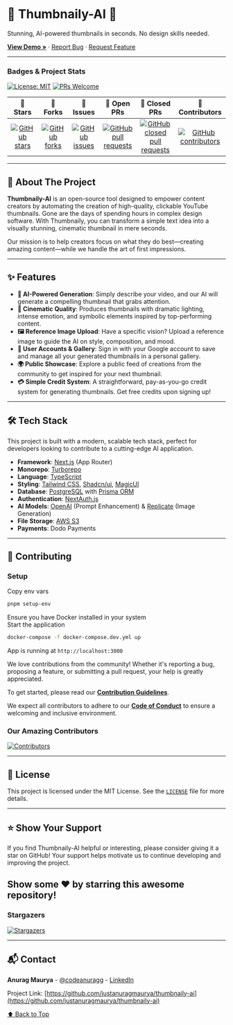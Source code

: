 # 🎨 Thumbnaily-AI 🎨

Stunning, AI-powered thumbnails in seconds. No design skills needed.

[**View Demo »**](https://thumbnaily.in/) · [Report Bug](https://github.com/justanuragmaurya/thumbnaily-ai/issues) · [Request Feature](https://github.com/justanuragmaurya/thumbnaily-ai/issues)

---
### Badges & Project Stats

[![License: MIT](https://img.shields.io/badge/License-MIT-green?style=for-the-badge)](https://github.com/justanuragmaurya/thumbnaily-ai/blob/main/LICENSE) [![PRs Welcome](https://img.shields.io/badge/PRs-welcome-brightgreen?style=for-the-badge&logo=git)](https://github.com/justanuragmaurya/thumbnaily-ai/pulls)

| 🌟 Stars | 🍴 Forks | 🐛 Issues | 🔔 Open PRs | 🔕 Closed PRs | 👥 Contributors |
| :---: | :---: | :---: | :---: | :---: | :---: |
| [![GitHub stars](https://img.shields.io/github/stars/justanuragmaurya/thumbnaily-ai?style=flat&logo=github)](https://github.com/justanuragmaurya/thumbnaily-ai/stargazers) | [![GitHub forks](https://img.shields.io/github/forks/justanuragmaurya/thumbnaily-ai?style=flat&logo=github)](https://github.com/justanuragmaurya/thumbnaily-ai/network/members) | [![GitHub issues](https://img.shields.io/github/issues/justanuragmaurya/thumbnaily-ai?style=flat&logo=github)](https://github.com/justanuragmaurya/thumbnaily-ai/issues) | [![GitHub pull requests](https://img.shields.io/github/issues-pr/justanuragmaurya/thumbnaily-ai?style=flat&logo=github)](https://github.com/justanuragmaurya/thumbnaily-ai/pulls) | [![GitHub closed pull requests](https://img.shields.io/github/issues-pr-closed/justanuragmaurya/thumbnaily-ai?style=flat&color=critical&logo=github)](https://github.com/justanuragmaurya/thumbnaily-ai/pulls?q=is%3Apr+is%3Aclosed) | [![GitHub contributors](https://img.shields.io/github/contributors/justanuragmaurya/thumbnaily-ai?style=flat&color=blue&logo=github)](https://github.com/justanuragmaurya/thumbnaily-ai/graphs/contributors) |

---
## 👋 About The Project



**Thumbnaily-AI** is an open-source tool designed to empower content creators by automating the creation of high-quality, clickable YouTube thumbnails. Gone are the days of spending hours in complex design software. With Thumbnaily, you can transform a simple text idea into a visually stunning, cinematic thumbnail in mere seconds.

Our mission is to help creators focus on what they do best—creating amazing content—while we handle the art of first impressions.

---
## ✨ Features

* **🤖 AI-Powered Generation**: Simply describe your video, and our AI will generate a compelling thumbnail that grabs attention.
* **🎨 Cinematic Quality**: Produces thumbnails with dramatic lighting, intense emotion, and symbolic elements inspired by top-performing content.
* **🖼️ Reference Image Upload**: Have a specific vision? Upload a reference image to guide the AI on style, composition, and mood.
* **👤 User Accounts & Gallery**: Sign in with your Google account to save and manage all your generated thumbnails in a personal gallery.
* **🌍 Public Showcase**: Explore a public feed of creations from the community to get inspired for your next thumbnail.
* **💳 Simple Credit System**: A straightforward, pay-as-you-go credit system for generating thumbnails. Get free credits upon signing up!

---
## 🛠️ Tech Stack

This project is built with a modern, scalable tech stack, perfect for developers looking to contribute to a cutting-edge AI application.

* **Framework**: [Next.js](https://nextjs.org/) (App Router)
* **Monorepo**: [Turborepo](https://turbo.build/)
* **Language**: [TypeScript](https://www.typescriptlang.org/)
* **Styling**: [Tailwind CSS](https://tailwindcss.com/), [Shadcn/ui](https://ui.shadcn.com/), [MagicUI](https://magicui.design/)
* **Database**: [PostgreSQL](https://www.postgresql.org/) with [Prisma ORM](https://www.prisma.io/)
* **Authentication**: [NextAuth.js](https://next-auth.js.org/)
* **AI Models**: [OpenAI](https://openai.com/) (Prompt Enhancement) & [Replicate](https://replicate.com/) (Image Generation)
* **File Storage**: [AWS S3](https://aws.amazon.com/s3/)
* **Payments**: Dodo Payments

---
## 🤝 Contributing

### Setup

Copy env vars 
```bash
pnpm setup-env
```
Ensure you have Docker installed in your system<br>
Start the application
```bash
docker-compose -f docker-compose.dev.yml up
```

App is running at `http://localhost:3000`

We love contributions from the community! Whether it's reporting a bug, proposing a feature, or submitting a pull request, your help is greatly appreciated.

To get started, please read our **[Contribution Guidelines](https://github.com/justanuragmaurya/thumbnaily-ai/blob/main/CONTRIBUTING.md)**.

We expect all contributors to adhere to our **[Code of Conduct](https://github.com/justanuragmaurya/thumbnaily-ai/blob/main/CODE_OF_CONDUCT.md)** to ensure a welcoming and inclusive environment.

### Our Amazing Contributors
[![Contributors](https://contrib.rocks/image?repo=justanuragmaurya/thumbnaily-ai)](https://github.com/justanuragmaurya/thumbnaily-ai/graphs/contributors)

---
## 📜 License

This project is licensed under the MIT License. See the [`LICENSE`](https://github.com/justanuragmaurya/thumbnaily-ai/blob/main/LICENSE) file for more details.

---
## ⭐ Show Your Support

If you find Thumbnaily-AI helpful or interesting, please consider giving it a star on GitHub! Your support helps motivate us to continue developing and improving the project.

## Show some ❤️ by starring this awesome repository!

### Stargazers
[![Stargazers](https://reporoster.com/stars/justanuragmaurya/thumbnaily-ai?type=svg&limit=100&names=false)](https://github.com/justanuragmaurya/thumbnaily-ai/stargazers)

---
## 📬 Contact

**Anurag Maurya** - [@codeanuragg](https://twitter.com/codeanuragg) - [LinkedIn](https://www.linkedin.com/in/realanuragmaurya/)

Project Link: [https://github.com/justanuragmaurya/thumbnaily-ai](https://github.com/justanuragmaurya/thumbnaily-ai)

[⬆️ Back to Top](#-thumbnaily-ai-)
